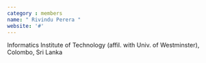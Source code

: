 ```yaml
---
category : members
name: " Rivindu Perera " 
website: '#'
---
```

Informatics Institute of Technology (affil. with Univ. of Westminster),
Colombo, Sri Lanka

